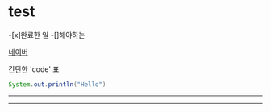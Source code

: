 # test
-[x]완료한 일
-[]해야하는 

[네이버](https://www.naver.com)

간단한 'code' 표
``` java
System.out.println("Hello")
```

***

---
